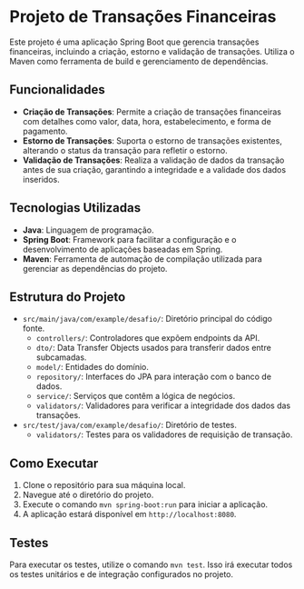 # Projeto de Transações Financeiras

Este projeto é uma aplicação Spring Boot que gerencia transações financeiras, incluindo a criação, estorno e validação de transações. Utiliza o Maven como ferramenta de build e gerenciamento de dependências.

## Funcionalidades

- **Criação de Transações**: Permite a criação de transações financeiras com detalhes como valor, data, hora, estabelecimento, e forma de pagamento.
- **Estorno de Transações**: Suporta o estorno de transações existentes, alterando o status da transação para refletir o estorno.
- **Validação de Transações**: Realiza a validação de dados da transação antes de sua criação, garantindo a integridade e a validade dos dados inseridos.

## Tecnologias Utilizadas

- **Java**: Linguagem de programação.
- **Spring Boot**: Framework para facilitar a configuração e o desenvolvimento de aplicações baseadas em Spring.
- **Maven**: Ferramenta de automação de compilação utilizada para gerenciar as dependências do projeto.

## Estrutura do Projeto

- `src/main/java/com/example/desafio/`: Diretório principal do código fonte.
  - `controllers/`: Controladores que expõem endpoints da API.
  - `dto/`: Data Transfer Objects usados para transferir dados entre subcamadas.
  - `model/`: Entidades do domínio.
  - `repository/`: Interfaces do JPA para interação com o banco de dados.
  - `service/`: Serviços que contêm a lógica de negócios.
  - `validators/`: Validadores para verificar a integridade dos dados das transações.
- `src/test/java/com/example/desafio/`: Diretório de testes.
  - `validators/`: Testes para os validadores de requisição de transação.

## Como Executar

1. Clone o repositório para sua máquina local.
2. Navegue até o diretório do projeto.
3. Execute o comando `mvn spring-boot:run` para iniciar a aplicação.
4. A aplicação estará disponível em `http://localhost:8080`.

## Testes

Para executar os testes, utilize o comando `mvn test`. Isso irá executar todos os testes unitários e de integração configurados no projeto.
